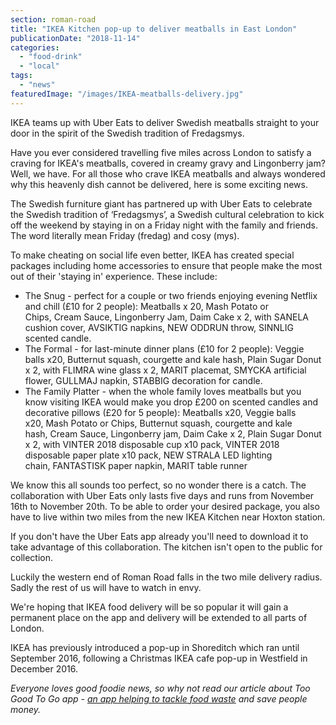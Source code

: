 ```yaml
---
section: roman-road
title: "IKEA Kitchen pop-up to deliver meatballs in East London"
publicationDate: "2018-11-14"
categories: 
  - "food-drink"
  - "local"
tags: 
  - "news"
featuredImage: "/images/IKEA-meatballs-delivery.jpg"
---
```


IKEA teams up with Uber Eats to deliver Swedish meatballs straight to your door in the spirit of the Swedish tradition of Fredagsmys.

Have you ever considered travelling five miles across London to satisfy a craving for IKEA's meatballs, covered in creamy gravy and Lingonberry jam? Well, we have. For all those who crave IKEA meatballs and always wondered why this heavenly dish cannot be delivered, here is some exciting news.

The Swedish furniture giant has partnered up with Uber Eats to celebrate the Swedish tradition of ‘Fredagsmys’, a Swedish cultural celebration to kick off the weekend by staying in on a Friday night with the family and friends. The word literally mean Friday (fredag) and cosy (mys).

To make cheating on social life even better, IKEA has created special packages including home accessories to ensure that people make the most out of their 'staying in' experience. These include:

- The Snug - perfect for a couple or two friends enjoying evening Netflix and chill (£10 for 2 people): Meatballs x 20, Mash Potato or Chips, Cream Sauce, Lingonberry Jam, Daim Cake x 2, with SANELA cushion cover, AVSIKTIG napkins, NEW ODDRUN throw, SINNLIG scented candle.
- The Formal - for last-minute dinner plans (£10 for 2 people): Veggie balls x20, Butternut squash, courgette and kale hash, Plain Sugar Donut x 2, with FLIMRA wine glass x 2, MARIT placemat, SMYCKA artificial flower, GULLMAJ napkin, STABBIG decoration for candle.
- The Family Platter - when the whole family loves meatballs but you know visiting IKEA would make you drop £200 on scented candles and decorative pillows (£20 for 5 people): Meatballs x20, Veggie balls x20, Mash Potato or Chips, Butternut squash, courgette and kale hash, Cream Sauce, Lingonberry jam, Daim Cake x 2, Plain Sugar Donut x 2, with VINTER 2018 disposable cup x10 pack, VINTER 2018 disposable paper plate x10 pack, NEW STRALA LED lighting chain, FANTASTISK paper napkin, MARIT table runner

We know this all sounds too perfect, so no wonder there is a catch. The collaboration with Uber Eats only lasts five days and runs from November 16th to November 20th. To be able to order your desired package, you also have to live within two miles from the new IKEA Kitchen near Hoxton station.

If you don't have the Uber Eats app already you'll need to download it to take advantage of this collaboration. The kitchen isn't open to the public for collection.

Luckily the western end of Roman Road falls in the two mile delivery radius. Sadly the rest of us will have to watch in envy.

We're hoping that IKEA food delivery will be so popular it will gain a permanent place on the app and delivery will be extended to all parts of London.

IKEA has previously introduced a pop-up in Shoreditch which ran until September 2016, following a Christmas IKEA cafe pop-up in Westfield in December 2016.

_Everyone loves good foodie news, so why not read our article about Too Good To Go app - [an app helping to tackle food waste](https://romanroadlondon.com/too-good-to-go-food-waste-app-local-businesses/) and save people money._
